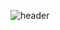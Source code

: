 ![header](https://capsule-render.vercel.app/api?type=rect&color=gradient&customColorList=0,2,3,28&section=header&text=Welcome-nl-MinYeong's%20GitHub!&fontColor=f7f5f5&fontSize=30)

<!--
**alsdud019/alsdud019** is a ✨ _special_ ✨ repository because its `README.md` (this file) appears on your GitHub profile.

Here are some ideas to get you started:

- 🔭 I’m currently working on ...
- 🌱 I’m currently learning ...
- 👯 I’m looking to collaborate on ...
- 🤔 I’m looking for help with ...
- 💬 Ask me about ...
- 📫 How to reach me: ...
- 😄 Pronouns: ...
- ⚡ Fun fact: ...
-->
